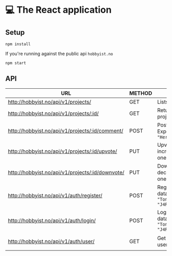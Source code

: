 # 💻 The React application

## Setup

`npm install`

If you're running against the public api `hobbyist.no`

`npm start`

## API

URL | METHOD | EXPLANATION | Authentication
--- | --- | --- | ---
http://hobbyist.no/api/v1/projects/                 | GET   | Lists all the projects | ✅ Allow any
http://hobbyist.no/api/v1/projects/:id/             | GET   | Returns data for a single project by id | ✅ Allow any
http://hobbyist.no/api/v1/projects/:id/comment/     | POST  | Post a comment. Expected data: `{"text": "Here is my comment"}` | ⚠️ Post as anon
http://hobbyist.no/api/v1/projects/:id/upvote/      | PUT   | Upvote a project, increments the karma by one | ✅ Allow any
http://hobbyist.no/api/v1/projects/:id/downvote/    | PUT   | Downvote a project, decrements karma by one | ✅ Allow any
http://hobbyist.no/api/v1/auth/register/            | POST  | Register a user. Expected data: `{"username": "Tony_stark","password": "J4RV1S"}` | ✅ Allow any
http://hobbyist.no/api/v1/auth/login/               | POST  | Login a user. Expected data: `{"username": "Tony_stark","password": "J4RV1S"}` | ⛔️ Must be logged in
http://hobbyist.no/api/v1/auth/user/                | GET   | Get currently logged in user | ⛔️ Must be logged in





